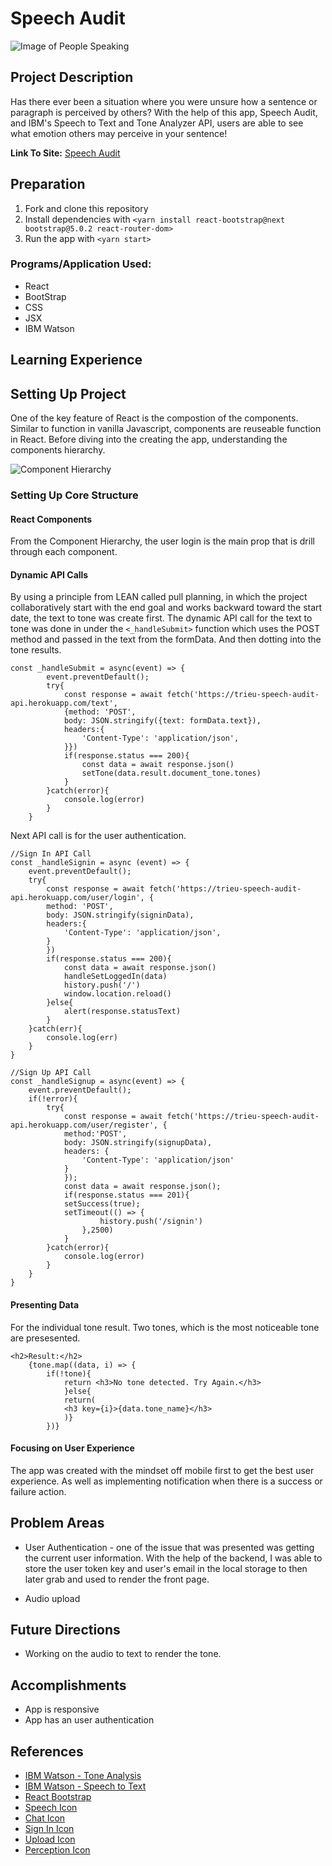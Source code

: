 # Speech Audit
![Image of People Speaking](https://image.flaticon.com/icons/png/512/1141/1141031.png)

## Project Description
Has there ever been a situation where you were unsure how a sentence or paragraph is perceived by others? With the help of this app, Speech Audit, and IBM's Speech to Text and Tone Analyzer API, users are able to see what emotion others may perceive in your sentence!

**Link To Site:** [Speech Audit](https://speechaudit.netlify.app/)

## Preparation
1. Fork and clone this repository
2. Install dependencies with `<yarn install react-bootstrap@next bootstrap@5.0.2 react-router-dom>`
3. Run the app with `<yarn start>`

### Programs/Application Used:
- React
- BootStrap
- CSS
- JSX
- IBM Watson

## Learning Experience


## Setting Up Project
One of the key feature of React is the compostion of the components. Similar to function in vanilla Javascript, components are reuseable function in React. Before diving into the creating the app, understanding the components hierarchy. 

![Component Hierarchy](https://media.git.generalassemb.ly/user/36270/files/43f8a500-f31a-11eb-8a5b-e4a77da3c50b)


### Setting Up Core Structure
#### React Components
From the Component Hierarchy, the user login is the main prop that is drill through each component. 

#### Dynamic API Calls
By using a principle from LEAN called pull planning, in which the project collaboratively start with the end goal and works backward toward the start date, the text to tone was create first. The dynamic API call for the text to tone was done in under the `<_handleSubmit>` function which uses the POST method and passed in the text from the formData. And then dotting into the tone results.

```JS
const _handleSubmit = async(event) => {
        event.preventDefault();
        try{
            const response = await fetch('https://trieu-speech-audit-api.herokuapp.com/text', 
            {method: 'POST', 
            body: JSON.stringify({text: formData.text}), 
            headers:{
                'Content-Type': 'application/json',
            }})
            if(response.status === 200){
                const data = await response.json()
                setTone(data.result.document_tone.tones)
            }
        }catch(error){
            console.log(error)
        }
    }
```

Next API call is for the user authentication. 

```JS
//Sign In API Call
const _handleSignin = async (event) => {
    event.preventDefault();
    try{
        const response = await fetch('https://trieu-speech-audit-api.herokuapp.com/user/login', {
        method: 'POST',
        body: JSON.stringify(signinData),
        headers:{
            'Content-Type': 'application/json',
        }
        })
        if(response.status === 200){
            const data = await response.json()
            handleSetLoggedIn(data)
            history.push('/')
            window.location.reload()
        }else{
            alert(response.statusText)
        }
    }catch(err){
        console.log(err)
    }
}
```

```JS
//Sign Up API Call
const _handleSignup = async(event) => {
    event.preventDefault();
    if(!error){
        try{
            const response = await fetch('https://trieu-speech-audit-api.herokuapp.com/user/register', {
            method:'POST',
            body: JSON.stringify(signupData),
            headers: {
                'Content-Type': 'application/json'
            }
            });
            const data = await response.json();
            if(response.status === 201){
            setSuccess(true);
            setTimeout(() => {
                    history.push('/signin')
                },2500)
            }
        }catch(error){
            console.log(error)
        }
    }
}
```

#### Presenting Data

For the individual tone result. Two tones, which is the most noticeable tone are presesented. 

```JS
<h2>Result:</h2>
    {tone.map((data, i) => {
        if(!tone){
            return <h3>No tone detected. Try Again.</h3>
            }else{ 
            return(
            <h3 key={i}>{data.tone_name}</h3>
            )}
        })}
```

#### Focusing on User Experience
The app was created with the mindset off mobile first to get the best user experience. As well as implementing notification when there is a success or failure action. 

## Problem Areas
- User Authentication - one of the issue that was presented was getting the current user information. With the help of the backend, I was able to store the user token key and user's email in the local storage to then later grab and used to render the front page. 

- Audio upload
 
## Future Directions
- Working on the audio to text to render the tone. 

## Accomplishments
- App is responsive
- App has an user authentication

## References
- [IBM Watson - Tone Analysis](https://cloud.ibm.com/apidocs/tone-analyzer?code=node#data-handling)
- [IBM Watson - Speech to Text](https://cloud.ibm.com/apidocs/speech-to-text?code=node)
- [React Bootstrap](https://react-bootstrap.github.io/components/forms/)
- [Speech Icon](https://www.flaticon.com/free-icon/conversation_4359295?term=speech%20audit&page=1&position=2&page=1&position=2&related_id=4359295&origin=search)
- [Chat Icon](https://www.flaticon.com/free-icon/chat_1141031?term=speech&page=1&position=10&page=1&position=10&related_id=1141031&origin=search)
- [Sign In Icon](https://www.flaticon.com/free-icon/sign-in_908164?term=sign%20in&page=1&position=25&page=1&position=25&related_id=908164&origin=search)
- [Upload Icon](https://www.flaticon.com/free-icon/upload_3039527?term=upload&page=1&position=25&page=1&position=25&related_id=3039527&origin=search)
- [Perception Icon](https://www.flaticon.com/free-icon/opinion_5226377?term=perception&page=1&position=89&page=1&position=89&related_id=5226377&origin=search)


<!-- # Getting Started with Create React App

This project was bootstrapped with [Create React App](https://github.com/facebook/create-react-app).

## Available Scripts

In the project directory, you can run:

### `yarn start`

Runs the app in the development mode.\
Open [http://localhost:3000](http://localhost:3000) to view it in the browser.

The page will reload if you make edits.\
You will also see any lint errors in the console.

### `yarn test`

Launches the test runner in the interactive watch mode.\
See the section about [running tests](https://facebook.github.io/create-react-app/docs/running-tests) for more information.

### `yarn build`

Builds the app for production to the `build` folder.\
It correctly bundles React in production mode and optimizes the build for the best performance.

The build is minified and the filenames include the hashes.\
Your app is ready to be deployed!

See the section about [deployment](https://facebook.github.io/create-react-app/docs/deployment) for more information.

### `yarn eject`

**Note: this is a one-way operation. Once you `eject`, you can’t go back!**

If you aren’t satisfied with the build tool and configuration choices, you can `eject` at any time. This command will remove the single build dependency from your project.

Instead, it will copy all the configuration files and the transitive dependencies (webpack, Babel, ESLint, etc) right into your project so you have full control over them. All of the commands except `eject` will still work, but they will point to the copied scripts so you can tweak them. At this point you’re on your own.

You don’t have to ever use `eject`. The curated feature set is suitable for small and middle deployments, and you shouldn’t feel obligated to use this feature. However we understand that this tool wouldn’t be useful if you couldn’t customize it when you are ready for it.

## Learn More

You can learn more in the [Create React App documentation](https://facebook.github.io/create-react-app/docs/getting-started).

To learn React, check out the [React documentation](https://reactjs.org/).

### Code Splitting

This section has moved here: [https://facebook.github.io/create-react-app/docs/code-splitting](https://facebook.github.io/create-react-app/docs/code-splitting)

### Analyzing the Bundle Size

This section has moved here: [https://facebook.github.io/create-react-app/docs/analyzing-the-bundle-size](https://facebook.github.io/create-react-app/docs/analyzing-the-bundle-size)

### Making a Progressive Web App

This section has moved here: [https://facebook.github.io/create-react-app/docs/making-a-progressive-web-app](https://facebook.github.io/create-react-app/docs/making-a-progressive-web-app)

### Advanced Configuration

This section has moved here: [https://facebook.github.io/create-react-app/docs/advanced-configuration](https://facebook.github.io/create-react-app/docs/advanced-configuration)

### Deployment

This section has moved here: [https://facebook.github.io/create-react-app/docs/deployment](https://facebook.github.io/create-react-app/docs/deployment)

### `yarn build` fails to minify

This section has moved here: [https://facebook.github.io/create-react-app/docs/troubleshooting#npm-run-build-fails-to-minify](https://facebook.github.io/create-react-app/docs/troubleshooting#npm-run-build-fails-to-minify) -->

